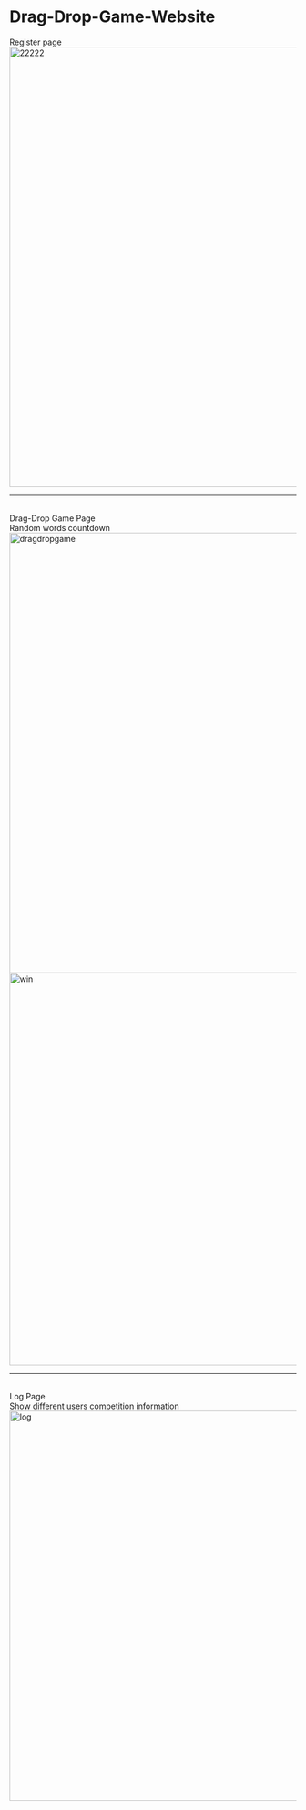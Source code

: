 # Drag-Drop-Game-Website

Register page
<br>
<img width="772" alt="22222" src="https://cloud.githubusercontent.com/assets/26308862/25565535/5dead116-2d7d-11e7-93ee-82cba80c99bd.png">
<hr />
<br>
Drag-Drop Game Page<br>
Random words  countdown 
<br>
<img width="772" alt="dragdropgame" src="https://cloud.githubusercontent.com/assets/26308862/25565554/9d42ac12-2d7d-11e7-9c87-09d4ace674d0.png">
<img width="688" alt="win" src="https://cloud.githubusercontent.com/assets/26308862/25565556/a1f5eb20-2d7d-11e7-906f-5b855b6d06e8.png">
<hr />
<br>
Log Page <br>
Show different users competition information
<br>
<img width="684" alt="log" src="https://cloud.githubusercontent.com/assets/26308862/25565584/47164ab4-2d7e-11e7-8af6-6cdd983c2aa3.png">
